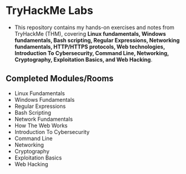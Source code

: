 # TryHackMe Labs  
- This repository contains my hands-on exercises and notes from TryHackMe (THM), covering **Linux fundamentals, Windows fundamentals, Bash scripting, Regular Expressions, Networking fundamentals, HTTP/HTTPS protocols,  Web technologies, Introduction To Cybersecurity, Command Line, Networking, Cryptography, Exploitation Basics, and Web Hacking**.  

## Completed Modules/Rooms  
- Linux Fundamentals  
- Windows Fundamentals  
- Regular Expressions  
- Bash Scripting  
- Network Fundamentals  
- How The Web Works
- Introduction To Cybersecurity
- Command Line
- Networking
- Cryptography
- Exploitation Basics
- Web Hacking

